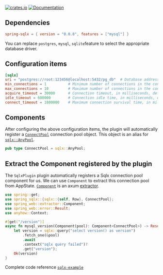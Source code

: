 [![crates.io](https://img.shields.io/crates/v/spring-sqlx.svg)](https://crates.io/crates/spring-sqlx)
[![Documentation](https://docs.rs/spring-sqlx/badge.svg)](https://docs.rs/spring-sqlx)

## Dependencies

```toml
spring-sqlx = { version = "0.0.8", features = ["mysql"] }
```

You can replace `postgres`, `mysql`, `sqlite`feature to select the appropriate database driver.

## Configuration items

```toml
[sqlx]
uri = "postgres://root:123456@localhost:5432/pg_db"  # Database address
min_connections = 1          # Minimum number of connections in the connection pool, the default value is 1
max_connections = 10         # Maximum number of connections in the connection pool, the default value is 10
acquire_timeout = 30000      # Connection timeout, in milliseconds, default 30s
idle_timeout = 600000        # Connection idle time, in milliseconds, default 10min
connect_timeout = 1800000    # Maximum connection survival time, in milliseconds, default 30min
```

## Components

After configuring the above configuration items, the plugin will automatically register a [`ConnectPool`](https://docs.rs/spring-sqlx/latest/spring_sqlx/type.ConnectPool.html) connection pool object. This object is an alias for [`sqlx::AnyPool`](https://docs.rs/sqlx/latest/sqlx/type.AnyPool.html).

```rust
pub type ConnectPool = sqlx::AnyPool;
```

## Extract the Component registered by the plugin

The `SqlxPlugin` plugin automatically registers a Sqlx connection pool component for us. We can use `Component` to extract this connection pool from AppState. [`Component`](https://docs.rs/spring-web/latest/spring_web/extractor/struct.Component.html) is an axum [extractor](https://docs.rs/axum/latest/axum/extract/index.html).

```rust
use spring::get;
use spring_sqlx::{sqlx::{self, Row}, ConnectPool};
use spring_web::extractor::Component;
use spring_web::error::Result;
use anyhow::Context;

#[get("/version")]
async fn mysql_version(Component(pool): Component<ConnectPool>) -> Result<String> {
    let version = sqlx::query("select version() as version")
        .fetch_one(&pool)
        .await
        .context("sqlx query failed")?
        .get("version");
    Ok(version)
}
```

Complete code reference [`sqlx-example`](https://github.com/spring-rs/spring-rs/tree/master/examples/sqlx-example)